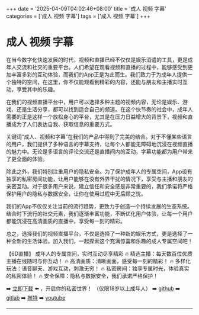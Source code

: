 +++
date = '2025-04-09T04:02:46+08:00'
title = '成人 视频 字幕'
categories = ['成人 视频 字幕']
tags = ['成人 视频 字幕']
+++

# 成人 视频 字幕

在当今数字化快速发展的时代，视频和直播已经不仅仅是娱乐消遣的工具，更是成年人交流和社交的重要平台。人们希望在观看视频和直播的过程中，能够感受到更加丰富多彩的互动体验，而我们的App正是为此而生。我们致力于为成年人提供一个独特的空间，在这里，你不仅能观看到精彩的内容，还能与朋友和主播实时互动，享受其中的乐趣。

在我们的视频直播平台中，用户可以选择多种主题的视频内容，无论是娱乐、游戏、还是生活分享，都可以找到适合自己的频道。在这个快节奏的社会中，成年人需要的正是这样一个放松身心的平台，尤其是在压力日益增大的背景下，视频和直播成为了人们表达自我、获取信息的重要方式。

关键词“成人、视频和字幕”在我们的产品中得到了完美的结合。对于不懂某些语言的用户，我们提供了多种语言的字幕支持，让每个人都能无障碍地沉浸在视频直播的魅力中。无论是多语言的评论交流还是直播间内的互动，字幕功能都为用户带来了更全面的体验。

除此之外，我们特别注重用户的隐私安全。为了保护成年人的专属空间，App设有独享的私密房间功能，让用户能够在没有外界干扰的情况下，享受与主播和朋友的亲密互动。对于很多用户来说，建立信任和安全感是非常重要的，我们承诺将严格保护用户的隐私与数据安全，让你在使用过程中无后顾之忧。

我们的App不仅仅关注当前的流行趋势，更致力于创造一个持续发展的生态系统。结合时下流行的社交元素，我们逐渐丰富功能，不断优化用户体验，让每一个用户都能沉浸在高清画质的直播中，享受每一刻的精彩。

总之，选择我们的视频直播平台，不仅是选择了一种新的娱乐方式，更是选择了一种全新的生活体验。加入我们，一起探索这个充满惊喜和乐趣的成人专属空间吧！

【6D直播】
成年人的专属空间，实时互动尽享精彩 
🔥 精选主播：每天数百位优质主播在线随时与你互动！ 
🔥 高清画质：清晰画面，感受每一刻的精彩！ 
🔥 多样化玩法：语音聊天、游戏互动，刺激无穷！ 
🔥 私密房间：独享专属时光，体验真实的私密体验！ 
🔥 安全保障：隐私与数据安全，我们承诺严格保护！ 

➡️ [立即下载](https://down123.s3.ap-east-1.amazonaws.com/down/down.html?channelCode=blog) ⬅️ ，开启你的私密世界！ 
（仅限18岁以上成年人） 
➡️ [github](https://aldult-live.github.io/) 
➡️ [gitlab](https://seo-09598d.gitlab.io/) 
➡️ [推特](https://x.com/wegame33) 
➡️ [youtube](https://www.youtube.com/@6Dlive)

---
